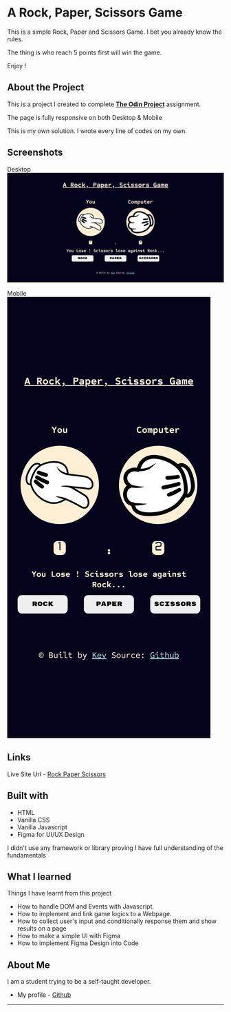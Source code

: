 # A Rock, Paper, Scissors Game
This is a simple Rock, Paper and Scissors Game. I bet you already know the rules.

The thing is who reach 5 points first will win the game.

Enjoy !

## About the Project
This is a project I created to complete **[The Odin Project](https://www.theodinproject.com/lessons/foundations-rock-paper-scissors)** assignment.

The page is fully responsive on both 
Desktop & Mobile

This is my own solution. I wrote every line of codes on my own.

## Screenshots
Desktop
![Desktop View](./images/Rock%20Paper%20Scissors%20-%200xkev21.github.io.png)

Mobile
![Mobile View](./images/0xkev21.github.io_rock-paper-scissors_(iPhone%2012%20Pro).png)

## Links
Live Site Url - [Rock Paper Scissors](https://0xkev21.github.io/rock-paper-scissors/)

## Built with
- HTML
- Vanilla CSS
- Vanilla Javascript
- Figma for UI/UX Design

I didn't use any framework or library proving I have full understanding of the fundamentals

## What I learned
Things I have learnt from this project
- How to handle DOM and Events with Javascript.
- How to implement and link game logics to a Webpage.
- How to collect user's input and conditionally response them and show results on a page
- How to make a simple UI with Figma
- How to implement Figma Design into Code


## About Me
I am a student trying to be a self-taught developer.
- My profile - [Github](https://github.com/0xkev21/)

---